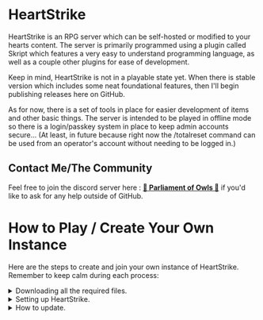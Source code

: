 # HeartStrike
HeartStrike is an RPG server which can be self-hosted or modified to your hearts content. The server is primarily programmed using a plugin called Skript which features a very easy to understand programming language, as well as a couple other plugins for ease of development. 

Keep in mind, HeartStrike is not in a playable state yet. When there is stable version which includes some neat foundational features, then I'll  begin publishing releases here on GitHub.

As for now, there is a set of tools in place for easier development of items and other basic things. The server is intended to be played in offline mode so there is a login/passkey system in place to keep admin accounts secure... (At least, in future because right now the /totalreset command can be used from an operator's account without needing to be logged in.)

## Contact Me/The Community
Feel free to join the discord server  here : [__💙 Parliament of Owls 💙__](https://discord.gg/fQUzhGpf3a) if you'd like to ask for any help outside of GitHub.

# How to Play / Create Your Own Instance
Here are the steps to create and join your own instance of HeartStrike. Remember to keep calm during each process:

<details>

<summary>Downloading all the required files.</summary>

1. A version of [PaperMC for 1.20.4](https://papermc.io/downloads/paper). Set the file name to __`Paper.jar`__!
2. The world file can be downloaded from [Mega](https://mega.nz/file/0mEWUJYL#fb9UlTeit5WdeNjnDkJeIit5FM7NDqYDmV0ykI4XIws).
3. The config and Skripts from here on GitHub by selecting `Code` then `Download ZIP`
4. The following plugins used during development:
    - OPTIONAL - [Freedom Chat](https://modrinth.com/plugin/freedomchat) (`Version 1.5.2`)
    - OPTIONAL  - [Via Version](https://github.com/ViaVersion/ViaVersion/releases) (`Version 4.10.2`)
    - OPTIONAL (Dev Tool) - [Fast Async World Edit](https://ci.athion.net/job/FastAsyncWorldEdit/) (`Version 2.9.2-SNAPSHOT-708`)
    - OPTIONAL (Dev Tool) - [WorldEditSelectionVisualizer](https://www.spigotmc.org/resources/worldeditselectionvisualizer-1-7-10-1-20-6.17311/) (`2.1.6`)
    - OPTIONAL (Dev Tool) - [Fancy Holograms](https://modrinth.com/plugin/fancyholograms/version/2.0.6)
    - [World Guard](https://dev.bukkit.org/projects/worldguard) (`Version 7.0.9`)
    - [Skript](https://github.com/SkriptLang/Skript/releases) (`Version 2.8.5`)
    - [SkBee](https://github.com/ShaneBeee/SkBee/releases) (`Version 3.5.0`)
    - OPTIONAL (Discort Integration) [DiSky](https://modrinth.com/plugin/disky/version/3utXU8e8) (`Version 4.12.2-beta1`)
    - [Skript Particle](https://github.com/sovdeeth/skript-particle/releases) (`Version 1.2.0`)
    - [Diskuise](https://github.com/UnderscoreTud/diskuise/releases) (`Version 0.3.4`)
    - [ProtocolLib](https://www.spigotmc.org/resources/protocollib.1997/) (`Version 5.2.0-SNAPSHOT-679`)
    - [Libs Disguises](https://github.com/libraryaddict/LibsDisguises/releases) (`Version 10.0.42-Free`)
    - [Citizens](https://ci.citizensnpcs.co/job/Citizens2/) (`Version 2.0.33-SNAPSHOT (build 3374)`)
    - [Mythic Mobs](https://mythiccraft.io/index.php?resources/mythicmobs.1/) (`Version 5.6.1`)
    - [Mythic Skript Addon](https://github.com/BerndiVader/MythicSkriptAddon/releases) (`Version 0.99.6`)
    - OPTIONAL (Dev Tool) - [Image on map](https://dev.bukkit.org/projects/imageonmap) (`Version 4.2.2`)
    - OPTIONAL - [Skins Restorer](https://www.spigotmc.org/resources/skinsrestorer.2124/) (`Version 15.0.7`)

</details>



<details>

<summary>Setting up HeartStrike.</summary>

1. Create a new folder to contain the all the server files.
2. Extract the `.ZIP` within the new folder.
3. Paste the `Paper.jar` file in the folder.
4. To start the server, you may double click or in a Terminal use a command such as `java -jar ~/path/to/Paper.Jar`.

</details>



<details>

<summary>How to update.</summary>

- The world:
    - Download the latest world file from [Mega](https://mega.nz/file/0mEWUJYL#fb9UlTeit5WdeNjnDkJeIit5FM7NDqYDmV0ykI4XIws).
    - Unzip the world file and replace the old world folder with the new world folder.

- The scripts and config
    - Download the config and Skripts from here on GitHub by selecting `Code` then `Download ZIP`.
    - Unzip the file then drag and drop all the files into the server folder.
    - Your file manager will ask you what you'd like to do with the files. Just click on any option which says Replace.

- The plugins
    - Check the version of the plugin(s) to update. Do `/plugins` in the server, click on the plugin(s) to view their version.
    - In "Downloading all the required files", check if the plugin version is greater than the one you are using.
    - Follow the hyperlink (click on the plugin name) to conveniently go to the releases page of that plugin.

</details>
